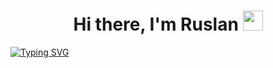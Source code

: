 <h1 align="center">Hi there, I'm Ruslan</a> 
<img src="https://github.com/blackcater/blackcater/raw/main/images/Hi.gif" height="32"/></h1>

[![Typing SVG](https://readme-typing-svg.herokuapp.com?color=000000&center=true&vCenter=true&width=1000&height=60&lines=I+hope+future+QA+engineer+from+Russia)](https://git.io/typing-svg)
<!-- BLOG-POST-LIST:START -->
<!-- BLOG-POST-LIST:END -->
